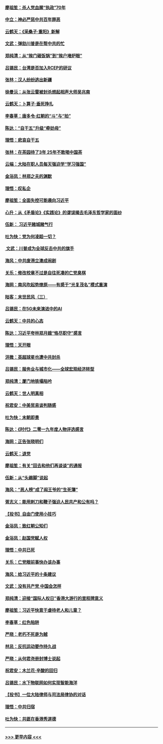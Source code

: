 #### [廖祖笙：杀人党血腥“执政”70年](../pages/nsc993/n11745144.md?t=12252255) 
#### [中立：神必严惩中共百年罪恶](../pages/nsc993/n11744970.md?t=12252255) 
#### [云鹤天：《采桑子‧重阳》新解](../pages/nsc993/n11744948.md?t=12252255) 
#### [文武：弹劾川普是在帮中共的忙](../pages/nsc993/n11744758.md?t=12252255) 
#### [郑纯清：从“挨门砸饭锅”到“挨户堵炉眼”](../pages/nsc993/n11744745.md?t=12252255) 
#### [吕锡民：台湾是否加入RCEP的研议](../pages/nsc993/n11744701.md?t=12252255) 
#### [张林：汉人纷纷逃出新疆](../pages/nsc993/n11743530.md?t=12252255) 
#### [徐曼沅：从张云雷被封杀想起相声大师吴兆南](../pages/nsc993/n11741816.md?t=12252255) 
#### [云鹤天：卜算子‧垂死挣扎](../pages/nsc993/n11739956.md?t=12252255) 
#### [李春草：唐多令‧红朝的“斗”与“拍”](../pages/nsc993/n11739830.md?t=12252255) 
#### [陈达：“自干五”升级“牵妨母”](../pages/nsc993/n11739724.md?t=12252255) 
#### [理悟：悲哀自干五](../pages/nsc993/n11739547.md?t=12252255) 
#### [张林：在茶园待了3年 25年不敢喝中国茶](../pages/nsc993/n11739240.md?t=12252255) 
#### [云端：大陆在职人员每天强迫学“学习强国”](../pages/nsc993/n11738735.md?t=12252255) 
#### [金浴凤：林郑之夫的渊默](../pages/nsc993/n11737735.md?t=12252255) 
#### [理悟：叹私企](../pages/nsc993/n11737715.md?t=12252255) 
#### [廖祖笙：全面失控可能袭向习近平](../pages/nsc993/n11737704.md?t=12252255) 
#### [心升：从《矛盾论》《实践论》的谬误揭去毛泽东哲学家的面纱](../pages/nsc993/n11736962.md?t=12252255) 
#### [伍新： 习近平赌城赌气行](../pages/nsc993/n11736929.md?t=12252255) 
#### [吐为快：党为何凌蹈一切？](../pages/nsc993/n11736915.md?t=12252255) 
#### [ 文武：川普成为全球反击中共的旗手](../pages/nsc993/n11736882.md?t=12252255) 
#### [海风：中共废港立澳成闹剧](../pages/nsc993/n11735857.md?t=12252255) 
#### [关乐：修改校章不过是自往死凑的亡党臭棋](../pages/nsc993/n11735097.md?t=12252255) 
#### [海网：南风吹起势燎原——有感于“光复茂名”模式重演](../pages/nsc993/n11732308.md?t=12252255) 
#### [陆客：末世民风（三）](../pages/nsc993/n11732211.md?t=12252255) 
#### [吕锡民：在5G未来演进中的AI](../pages/nsc993/n11730010.md?t=12252255) 
#### [云鹤天：中共的心态](../pages/nsc993/n11729906.md?t=12252255) 
#### [陈达：习近平夸林郑月娥“恪尽职守”感言](../pages/nsc993/n11729881.md?t=12252255) 
#### [理悟：天开眼](../pages/nsc993/n11729699.md?t=12252255) 
#### [洪微：英超球星也遭中共封杀](../pages/nsc993/n11727243.md?t=12252255) 
#### [吕锡民：服务业与城市化——全球宏观经济转型](../pages/nsc993/n11725845.md?t=12252255) 
#### [郑纯清：厦门地铁塌陷吟](../pages/nsc993/n11725813.md?t=12252255) 
#### [云鹤天：世人明真相](../pages/nsc993/n11725621.md?t=12252255) 
#### [祝君安：中美贸易谈判随感](../pages/nsc993/n11725609.md?t=12252255) 
#### [吐为快：末朝即景](../pages/nsc993/n11723365.md?t=12252255) 
#### [陈达：《时代》二零一九年度人物评选感言](../pages/nsc993/n11723337.md?t=12252255) 
#### [海网：正告张晓明们](../pages/nsc993/n11723228.md?t=12252255) 
#### [云鹤天：退党](../pages/nsc993/n11723056.md?t=12252255) 
#### [廖祖笙：有关“回去和他们再谈谈”的通报](../pages/nsc993/n11722442.md?t=12252255) 
#### [伍新：从“头踢脚”说起](../pages/nsc993/n11722429.md?t=12252255) 
#### [海风：“恶人榜”成了阎王爷的“生死簿”](../pages/nsc993/n11722272.md?t=12252255) 
#### [胥志义：能用剌刀和鞭子强迫人民共产和公有吗？](../pages/nsc993/n11720569.md?t=12252255) 
#### [【投书】自由门使用小技巧](../pages/nsc993/n11720180.md?t=12252255) 
#### [金浴凤：致红朝公知们](../pages/nsc993/n11720563.md?t=12252255) 
#### [金浴凤：赵国党赋人权](../pages/nsc993/n11720533.md?t=12252255) 
#### [理悟：中共已死](../pages/nsc993/n11720233.md?t=12252255) 
#### [关乐：亡党眼前事快办该办事](../pages/nsc993/n11719160.md?t=12252255) 
#### [海风：给习近平的十条建议](../pages/nsc993/n11717616.md?t=12252255) 
#### [文武：没有共产党 中国会怎样](../pages/nsc993/n11717584.md?t=12252255) 
#### [郑纯清：迎接“国际人权日”香港大游行的里程牌意义](../pages/nsc993/n11717417.md?t=12252255) 
#### [廖祖笙：习近平快意于虐待老人和儿童？](../pages/nsc993/n11715313.md?t=12252255) 
#### [李春草：红色陷阱](../pages/nsc993/n11715029.md?t=12252255) 
#### [严晓：老朽不死是为贼](../pages/nsc993/n11712910.md?t=12252255) 
#### [林忌：反抗运动要作持久战](../pages/nsc993/n11712623.md?t=12252255) 
#### [严晓：从何君尧册封博士说起](../pages/nsc993/n11712465.md?t=12252255) 
#### [祝君安：木兰花·辛酸的回归](../pages/nsc993/n11712381.md?t=12252255) 
#### [吕锡民：水下物联网如何实现智能海洋](../pages/nsc993/n11711158.md?t=12252255) 
#### [【投书】一位大陆律师与司法局律协的对话](../pages/nsc993/n11709675.md?t=12252255) 
#### [理悟：中共归宿](../pages/nsc993/n11710059.md?t=12252255) 
#### [吐为快：共匪在香港秀道德](../pages/nsc993/n11709979.md?t=12252255) 

----
#### [ >>> 更早内容 <<< ](../indexes/nsc993-earlier.md)
